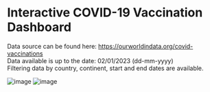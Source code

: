 # Interactive COVID-19 Vaccination Dashboard </br>
Data source can be found here: https://ourworldindata.org/covid-vaccinations </br>
Data available is up to the date: 02/01/2023 (dd-mm-yyyy) </br>
Filtering data by country, continent, start and end dates are available. </br>

![image](https://user-images.githubusercontent.com/99934518/210211516-e8150786-74ad-4660-857c-380b7aab28f0.png)
![image](https://user-images.githubusercontent.com/99934518/210211554-bd711e53-1b36-4e78-8a9c-d4b3974c5335.png)
